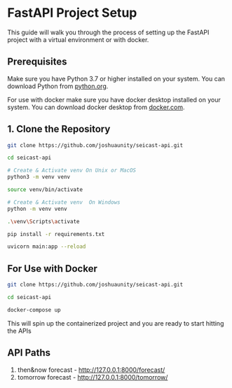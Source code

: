 # FastAPI Project Setup

This guide will walk you through the process of setting up the FastAPI project with a virtual environment or with docker.

## Prerequisites

Make sure you have Python 3.7 or higher installed on your system. You can download Python from [python.org](https://www.python.org/downloads/).

For use with docker make sure you have docker desktop installed on your system. You can download docker desktop from [docker.com](https://www.docker.com/products/docker-desktop/).

## 1. Clone the Repository

```bash
git clone https://github.com/joshuaunity/seicast-api.git

cd seicast-api

# Create & Activate venv On Unix or MacOS 
python3 -m venv venv

source venv/bin/activate

# Create & Activate venv  On Windows
python -m venv venv

.\venv\Scripts\activate

pip install -r requirements.txt

uvicorn main:app --reload
```

## For Use with Docker

```bash
git clone https://github.com/joshuaunity/seicast-api.git

cd seicast-api

docker-compose up
```

This will spin up the containerized project and you are ready to start hitting the APIs


## API Paths

1. then&now forecast - http://127.0.0.1:8000/forecast/
2. tomorrow forecast - http://127.0.0.1:8000/tomorrow/
